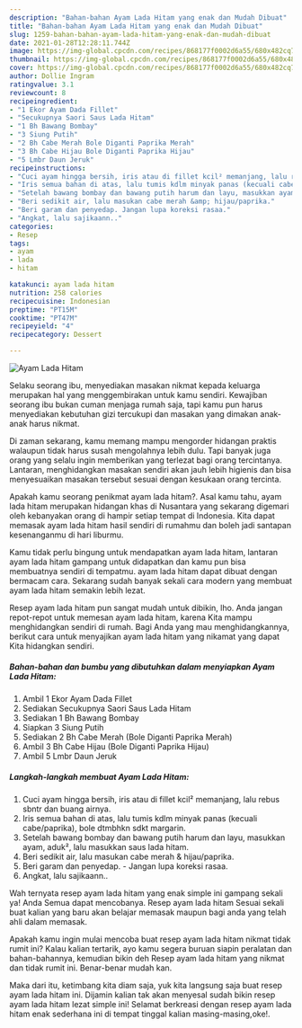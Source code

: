 ```yaml
---
description: "Bahan-bahan Ayam Lada Hitam yang enak dan Mudah Dibuat"
title: "Bahan-bahan Ayam Lada Hitam yang enak dan Mudah Dibuat"
slug: 1259-bahan-bahan-ayam-lada-hitam-yang-enak-dan-mudah-dibuat
date: 2021-01-28T12:28:11.744Z
image: https://img-global.cpcdn.com/recipes/868177f0002d6a55/680x482cq70/ayam-lada-hitam-foto-resep-utama.jpg
thumbnail: https://img-global.cpcdn.com/recipes/868177f0002d6a55/680x482cq70/ayam-lada-hitam-foto-resep-utama.jpg
cover: https://img-global.cpcdn.com/recipes/868177f0002d6a55/680x482cq70/ayam-lada-hitam-foto-resep-utama.jpg
author: Dollie Ingram
ratingvalue: 3.1
reviewcount: 8
recipeingredient:
- "1 Ekor Ayam Dada Fillet"
- "Secukupnya Saori Saus Lada Hitam"
- "1 Bh Bawang Bombay"
- "3 Siung Putih"
- "2 Bh Cabe Merah Bole Diganti Paprika Merah"
- "3 Bh Cabe Hijau Bole Diganti Paprika Hijau"
- "5 Lmbr Daun Jeruk"
recipeinstructions:
- "Cuci ayam hingga bersih, iris atau di fillet kcil² memanjang, lalu rebus sbntr dan buang airnya."
- "Iris semua bahan di atas, lalu tumis kdlm minyak panas (kecuali cabe/paprika), bole dtmbhkn sdkt margarin."
- "Setelah bawang bombay dan bawang putih harum dan layu, masukkan ayam, aduk², lalu masukkan saus lada hitam."
- "Beri sedikit air, lalu masukan cabe merah &amp; hijau/paprika."
- "Beri garam dan penyedap. Jangan lupa koreksi rasaa."
- "Angkat, lalu sajikaann.."
categories:
- Resep
tags:
- ayam
- lada
- hitam

katakunci: ayam lada hitam 
nutrition: 258 calories
recipecuisine: Indonesian
preptime: "PT15M"
cooktime: "PT47M"
recipeyield: "4"
recipecategory: Dessert

---
```



![Ayam Lada Hitam](https://img-global.cpcdn.com/recipes/868177f0002d6a55/680x482cq70/ayam-lada-hitam-foto-resep-utama.jpg)

Selaku seorang ibu, menyediakan masakan nikmat kepada keluarga merupakan hal yang menggembirakan untuk kamu sendiri. Kewajiban seorang ibu bukan cuman menjaga rumah saja, tapi kamu pun harus menyediakan kebutuhan gizi tercukupi dan masakan yang dimakan anak-anak harus nikmat.

Di zaman  sekarang, kamu memang mampu mengorder hidangan praktis walaupun tidak harus susah mengolahnya lebih dulu. Tapi banyak juga orang yang selalu ingin memberikan yang terlezat bagi orang tercintanya. Lantaran, menghidangkan masakan sendiri akan jauh lebih higienis dan bisa menyesuaikan masakan tersebut sesuai dengan kesukaan orang tercinta. 



Apakah kamu seorang penikmat ayam lada hitam?. Asal kamu tahu, ayam lada hitam merupakan hidangan khas di Nusantara yang sekarang digemari oleh kebanyakan orang di hampir setiap tempat di Indonesia. Kita dapat memasak ayam lada hitam hasil sendiri di rumahmu dan boleh jadi santapan kesenanganmu di hari liburmu.

Kamu tidak perlu bingung untuk mendapatkan ayam lada hitam, lantaran ayam lada hitam gampang untuk didapatkan dan kamu pun bisa membuatnya sendiri di tempatmu. ayam lada hitam dapat dibuat dengan bermacam cara. Sekarang sudah banyak sekali cara modern yang membuat ayam lada hitam semakin lebih lezat.

Resep ayam lada hitam pun sangat mudah untuk dibikin, lho. Anda jangan repot-repot untuk memesan ayam lada hitam, karena Kita mampu menghidangkan sendiri di rumah. Bagi Anda yang mau menghidangkannya, berikut cara untuk menyajikan ayam lada hitam yang nikamat yang dapat Kita hidangkan sendiri.

<!--inarticleads1-->

##### Bahan-bahan dan bumbu yang dibutuhkan dalam menyiapkan Ayam Lada Hitam:

1. Ambil 1 Ekor Ayam Dada Fillet
1. Sediakan Secukupnya Saori Saus Lada Hitam
1. Sediakan 1 Bh Bawang Bombay
1. Siapkan 3 Siung Putih
1. Sediakan 2 Bh Cabe Merah (Bole Diganti Paprika Merah)
1. Ambil 3 Bh Cabe Hijau (Bole Diganti Paprika Hijau)
1. Ambil 5 Lmbr Daun Jeruk




<!--inarticleads2-->

##### Langkah-langkah membuat Ayam Lada Hitam:

1. Cuci ayam hingga bersih, iris atau di fillet kcil² memanjang, lalu rebus sbntr dan buang airnya.
1. Iris semua bahan di atas, lalu tumis kdlm minyak panas (kecuali cabe/paprika), bole dtmbhkn sdkt margarin.
1. Setelah bawang bombay dan bawang putih harum dan layu, masukkan ayam, aduk², lalu masukkan saus lada hitam.
1. Beri sedikit air, lalu masukan cabe merah &amp; hijau/paprika.
1. Beri garam dan penyedap. - Jangan lupa koreksi rasaa.
1. Angkat, lalu sajikaann..




Wah ternyata resep ayam lada hitam yang enak simple ini gampang sekali ya! Anda Semua dapat mencobanya. Resep ayam lada hitam Sesuai sekali buat kalian yang baru akan belajar memasak maupun bagi anda yang telah ahli dalam memasak.

Apakah kamu ingin mulai mencoba buat resep ayam lada hitam nikmat tidak rumit ini? Kalau kalian tertarik, ayo kamu segera buruan siapin peralatan dan bahan-bahannya, kemudian bikin deh Resep ayam lada hitam yang nikmat dan tidak rumit ini. Benar-benar mudah kan. 

Maka dari itu, ketimbang kita diam saja, yuk kita langsung saja buat resep ayam lada hitam ini. Dijamin kalian tak akan menyesal sudah bikin resep ayam lada hitam lezat simple ini! Selamat berkreasi dengan resep ayam lada hitam enak sederhana ini di tempat tinggal kalian masing-masing,oke!.

